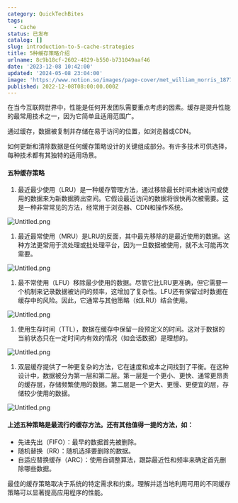 ```yaml
---
category: QuickTechBites
tags:
  - Cache
status: 已发布
catalog: []
slug: introduction-to-5-cache-strategies
title: 5种缓存策略介绍
urlname: 8c9b18cf-2602-4829-b550-b731049aaf46
date: '2023-12-08 10:42:00'
updated: '2024-05-08 23:04:00'
image: 'https://www.notion.so/images/page-cover/met_william_morris_1877_willow.jpg'
published: 2022-12-08T08:00:00.000Z
---
```


在当今互联网世界中，性能是任何开发团队需要重点考虑的因素。缓存是提升性能的最常用技术之一，因为它简单且适用范围广。


通过缓存，数据被复制并存储在易于访问的位置，如浏览器或CDN。


如何更新和清除数据是任何缓存策略设计的关键组成部分。有许多技术可供选择，每种技术都有其独特的适用场景。


#### 五种缓存策略

1. 最近最少使用（LRU）是一种缓存管理方法，通过移除最长时间未被访问或使用的数据来为新数据腾出空间。它假设最近访问的数据将很快再次被需要。这是一种非常常见的方法，经常用于浏览器、CDN和操作系统。

![Untitled.png](https://prod-files-secure.s3.us-west-2.amazonaws.com/5d24fe63-e567-4804-86f9-9fdc62e13082/74494354-3dc7-4fc2-be3e-7e15913b3f24/Untitled.png?X-Amz-Algorithm=AWS4-HMAC-SHA256&X-Amz-Content-Sha256=UNSIGNED-PAYLOAD&X-Amz-Credential=ASIAZI2LB466V34ZFM6I%2F20250222%2Fus-west-2%2Fs3%2Faws4_request&X-Amz-Date=20250222T213304Z&X-Amz-Expires=3600&X-Amz-Security-Token=IQoJb3JpZ2luX2VjEMr%2F%2F%2F%2F%2F%2F%2F%2F%2F%2FwEaCXVzLXdlc3QtMiJGMEQCIGdfq6ZKXs%2FgfQH5l0gz5%2BJNOf3TW7bW6pmZh26CUMgXAiBGrlCD5r0Nwr3h5gyn6kw4okqcgD5ixSuJlxoOU%2B18bSqIBAjz%2F%2F%2F%2F%2F%2F%2F%2F%2F%2F8BEAAaDDYzNzQyMzE4MzgwNSIMsq2iLLgtz0%2BCRawWKtwDqjlBzytJHcTuvkfIX3wzIL%2F41uw5KD1EU48mZLC0XAVhbbQ5Kb0Rpk4hv1pMhDfpGur0de5iyuw3vyZ0tHWcs3aSJmkhaMg0oSll4uZOVXInOPdS4i01xGbsnk5lj55Qc9jSqSWYBJyrlyGWVK4pG1G8aXuxTjAcVBky2Gid%2BAuLH8asMNS9gfb8c1%2FG8Lxv1hERnk8oNa0dfmqbNuYWAWebFUGUVdbCAcgV4rmWczfWAl9ZfLlN5cvhHQW3b9Ef5Tdc67IrN85VHsImrnX3XeEDb3ONOIJYCQ0yUahaPFS2%2F0DrUW7UMob4hLZX5RPPoGieNYN0AWqVpn64uteF2tiF6HfgTZmb7Z5Cmy9dSYBMWRCRm7HZ2iwXY%2BwLhML%2FVWO%2F0wSR9GlFlhFftiGPxyBWKOivrfUJlyFFKubxAS15dSBR2uiWHtxcVQ1RKLG9emLRyizZ%2BWQsMN%2BbFaf3UpTupxPYp1TAn6k7LJ%2FlUEnGJ%2Ft6Zch%2Ffjvycp0aQDhLjM%2BvVmg8%2Fc9L15FWtUZQfcC5E2RWf8VUl3Jd2N6TtHI%2FJyRZ89pomztQD9ODhfY70ZHRtWzKWF5Lid3w5PU3JrFo62TLyK22Hr0sE%2BSSI0ECKt8X3pHpbZ5QEc0wpJDovQY6pgGrurZdyVu0IF9ONykCnSk9KwVsgiGruzPkoAuxw%2BYjc72CDkQ2JRPv2CjhuRGbuNMUo3VdHpyY%2Fce59KTtqe8IANMRCKjf%2FovaaWBPdCRDEGV86KVIcZyzbFwbTKy%2BMq1HoOVZ19saQ7sv4EwrBaWdYD1J7ul8cPCj0p4G4HrIhUXz2YqwBDGotFl6NFSdmDVtkwD8Rgmwg9LEKhjvxhmv5C7WwNJ9&X-Amz-Signature=f90e27f3278d88a468bc85e5084d222fd6dbc9d4bdacdc0168ce46991cdfc3d5&X-Amz-SignedHeaders=host&x-id=GetObject)

1. 最近最常使用（MRU）是LRU的反面，其中最先移除的是最近使用的数据。这种方法更常用于流处理或批处理平台，因为一旦数据被使用，就不太可能再次需要。

![Untitled.png](https://prod-files-secure.s3.us-west-2.amazonaws.com/5d24fe63-e567-4804-86f9-9fdc62e13082/9394e615-e149-4cd8-9a1b-e3c39cda8184/Untitled.png?X-Amz-Algorithm=AWS4-HMAC-SHA256&X-Amz-Content-Sha256=UNSIGNED-PAYLOAD&X-Amz-Credential=ASIAZI2LB466V34ZFM6I%2F20250222%2Fus-west-2%2Fs3%2Faws4_request&X-Amz-Date=20250222T213304Z&X-Amz-Expires=3600&X-Amz-Security-Token=IQoJb3JpZ2luX2VjEMr%2F%2F%2F%2F%2F%2F%2F%2F%2F%2FwEaCXVzLXdlc3QtMiJGMEQCIGdfq6ZKXs%2FgfQH5l0gz5%2BJNOf3TW7bW6pmZh26CUMgXAiBGrlCD5r0Nwr3h5gyn6kw4okqcgD5ixSuJlxoOU%2B18bSqIBAjz%2F%2F%2F%2F%2F%2F%2F%2F%2F%2F8BEAAaDDYzNzQyMzE4MzgwNSIMsq2iLLgtz0%2BCRawWKtwDqjlBzytJHcTuvkfIX3wzIL%2F41uw5KD1EU48mZLC0XAVhbbQ5Kb0Rpk4hv1pMhDfpGur0de5iyuw3vyZ0tHWcs3aSJmkhaMg0oSll4uZOVXInOPdS4i01xGbsnk5lj55Qc9jSqSWYBJyrlyGWVK4pG1G8aXuxTjAcVBky2Gid%2BAuLH8asMNS9gfb8c1%2FG8Lxv1hERnk8oNa0dfmqbNuYWAWebFUGUVdbCAcgV4rmWczfWAl9ZfLlN5cvhHQW3b9Ef5Tdc67IrN85VHsImrnX3XeEDb3ONOIJYCQ0yUahaPFS2%2F0DrUW7UMob4hLZX5RPPoGieNYN0AWqVpn64uteF2tiF6HfgTZmb7Z5Cmy9dSYBMWRCRm7HZ2iwXY%2BwLhML%2FVWO%2F0wSR9GlFlhFftiGPxyBWKOivrfUJlyFFKubxAS15dSBR2uiWHtxcVQ1RKLG9emLRyizZ%2BWQsMN%2BbFaf3UpTupxPYp1TAn6k7LJ%2FlUEnGJ%2Ft6Zch%2Ffjvycp0aQDhLjM%2BvVmg8%2Fc9L15FWtUZQfcC5E2RWf8VUl3Jd2N6TtHI%2FJyRZ89pomztQD9ODhfY70ZHRtWzKWF5Lid3w5PU3JrFo62TLyK22Hr0sE%2BSSI0ECKt8X3pHpbZ5QEc0wpJDovQY6pgGrurZdyVu0IF9ONykCnSk9KwVsgiGruzPkoAuxw%2BYjc72CDkQ2JRPv2CjhuRGbuNMUo3VdHpyY%2Fce59KTtqe8IANMRCKjf%2FovaaWBPdCRDEGV86KVIcZyzbFwbTKy%2BMq1HoOVZ19saQ7sv4EwrBaWdYD1J7ul8cPCj0p4G4HrIhUXz2YqwBDGotFl6NFSdmDVtkwD8Rgmwg9LEKhjvxhmv5C7WwNJ9&X-Amz-Signature=e937d03b868ee0fbbe70f22d8aff2a2e8ea31883624295f06068009c5016bd5e&X-Amz-SignedHeaders=host&x-id=GetObject)

1. 最不常使用（LFU）移除最少使用的数据。尽管它比LRU更准确，但它需要一个机制来记录数据被访问的频率，这增加了复杂性。LFU还有保留过时数据在缓存中的风险。因此，它通常与其他策略（如LRU）结合使用。

![Untitled.png](https://prod-files-secure.s3.us-west-2.amazonaws.com/5d24fe63-e567-4804-86f9-9fdc62e13082/ff489bb8-941e-4617-b208-e17020ed7ada/Untitled.png?X-Amz-Algorithm=AWS4-HMAC-SHA256&X-Amz-Content-Sha256=UNSIGNED-PAYLOAD&X-Amz-Credential=ASIAZI2LB466V34ZFM6I%2F20250222%2Fus-west-2%2Fs3%2Faws4_request&X-Amz-Date=20250222T213304Z&X-Amz-Expires=3600&X-Amz-Security-Token=IQoJb3JpZ2luX2VjEMr%2F%2F%2F%2F%2F%2F%2F%2F%2F%2FwEaCXVzLXdlc3QtMiJGMEQCIGdfq6ZKXs%2FgfQH5l0gz5%2BJNOf3TW7bW6pmZh26CUMgXAiBGrlCD5r0Nwr3h5gyn6kw4okqcgD5ixSuJlxoOU%2B18bSqIBAjz%2F%2F%2F%2F%2F%2F%2F%2F%2F%2F8BEAAaDDYzNzQyMzE4MzgwNSIMsq2iLLgtz0%2BCRawWKtwDqjlBzytJHcTuvkfIX3wzIL%2F41uw5KD1EU48mZLC0XAVhbbQ5Kb0Rpk4hv1pMhDfpGur0de5iyuw3vyZ0tHWcs3aSJmkhaMg0oSll4uZOVXInOPdS4i01xGbsnk5lj55Qc9jSqSWYBJyrlyGWVK4pG1G8aXuxTjAcVBky2Gid%2BAuLH8asMNS9gfb8c1%2FG8Lxv1hERnk8oNa0dfmqbNuYWAWebFUGUVdbCAcgV4rmWczfWAl9ZfLlN5cvhHQW3b9Ef5Tdc67IrN85VHsImrnX3XeEDb3ONOIJYCQ0yUahaPFS2%2F0DrUW7UMob4hLZX5RPPoGieNYN0AWqVpn64uteF2tiF6HfgTZmb7Z5Cmy9dSYBMWRCRm7HZ2iwXY%2BwLhML%2FVWO%2F0wSR9GlFlhFftiGPxyBWKOivrfUJlyFFKubxAS15dSBR2uiWHtxcVQ1RKLG9emLRyizZ%2BWQsMN%2BbFaf3UpTupxPYp1TAn6k7LJ%2FlUEnGJ%2Ft6Zch%2Ffjvycp0aQDhLjM%2BvVmg8%2Fc9L15FWtUZQfcC5E2RWf8VUl3Jd2N6TtHI%2FJyRZ89pomztQD9ODhfY70ZHRtWzKWF5Lid3w5PU3JrFo62TLyK22Hr0sE%2BSSI0ECKt8X3pHpbZ5QEc0wpJDovQY6pgGrurZdyVu0IF9ONykCnSk9KwVsgiGruzPkoAuxw%2BYjc72CDkQ2JRPv2CjhuRGbuNMUo3VdHpyY%2Fce59KTtqe8IANMRCKjf%2FovaaWBPdCRDEGV86KVIcZyzbFwbTKy%2BMq1HoOVZ19saQ7sv4EwrBaWdYD1J7ul8cPCj0p4G4HrIhUXz2YqwBDGotFl6NFSdmDVtkwD8Rgmwg9LEKhjvxhmv5C7WwNJ9&X-Amz-Signature=770804ca1eec505e3ff21c806fba604fd93491317b0358959879ae7234474f15&X-Amz-SignedHeaders=host&x-id=GetObject)

1. 使用生存时间（TTL），数据在缓存中保留一段预定义的时间。这对于数据的当前状态只在一定时间内有效的情况（如会话数据）是理想的。

![Untitled.png](https://prod-files-secure.s3.us-west-2.amazonaws.com/5d24fe63-e567-4804-86f9-9fdc62e13082/480ed8d3-f3c7-4a40-a9c6-4ca2e915c139/Untitled.png?X-Amz-Algorithm=AWS4-HMAC-SHA256&X-Amz-Content-Sha256=UNSIGNED-PAYLOAD&X-Amz-Credential=ASIAZI2LB466V34ZFM6I%2F20250222%2Fus-west-2%2Fs3%2Faws4_request&X-Amz-Date=20250222T213304Z&X-Amz-Expires=3600&X-Amz-Security-Token=IQoJb3JpZ2luX2VjEMr%2F%2F%2F%2F%2F%2F%2F%2F%2F%2FwEaCXVzLXdlc3QtMiJGMEQCIGdfq6ZKXs%2FgfQH5l0gz5%2BJNOf3TW7bW6pmZh26CUMgXAiBGrlCD5r0Nwr3h5gyn6kw4okqcgD5ixSuJlxoOU%2B18bSqIBAjz%2F%2F%2F%2F%2F%2F%2F%2F%2F%2F8BEAAaDDYzNzQyMzE4MzgwNSIMsq2iLLgtz0%2BCRawWKtwDqjlBzytJHcTuvkfIX3wzIL%2F41uw5KD1EU48mZLC0XAVhbbQ5Kb0Rpk4hv1pMhDfpGur0de5iyuw3vyZ0tHWcs3aSJmkhaMg0oSll4uZOVXInOPdS4i01xGbsnk5lj55Qc9jSqSWYBJyrlyGWVK4pG1G8aXuxTjAcVBky2Gid%2BAuLH8asMNS9gfb8c1%2FG8Lxv1hERnk8oNa0dfmqbNuYWAWebFUGUVdbCAcgV4rmWczfWAl9ZfLlN5cvhHQW3b9Ef5Tdc67IrN85VHsImrnX3XeEDb3ONOIJYCQ0yUahaPFS2%2F0DrUW7UMob4hLZX5RPPoGieNYN0AWqVpn64uteF2tiF6HfgTZmb7Z5Cmy9dSYBMWRCRm7HZ2iwXY%2BwLhML%2FVWO%2F0wSR9GlFlhFftiGPxyBWKOivrfUJlyFFKubxAS15dSBR2uiWHtxcVQ1RKLG9emLRyizZ%2BWQsMN%2BbFaf3UpTupxPYp1TAn6k7LJ%2FlUEnGJ%2Ft6Zch%2Ffjvycp0aQDhLjM%2BvVmg8%2Fc9L15FWtUZQfcC5E2RWf8VUl3Jd2N6TtHI%2FJyRZ89pomztQD9ODhfY70ZHRtWzKWF5Lid3w5PU3JrFo62TLyK22Hr0sE%2BSSI0ECKt8X3pHpbZ5QEc0wpJDovQY6pgGrurZdyVu0IF9ONykCnSk9KwVsgiGruzPkoAuxw%2BYjc72CDkQ2JRPv2CjhuRGbuNMUo3VdHpyY%2Fce59KTtqe8IANMRCKjf%2FovaaWBPdCRDEGV86KVIcZyzbFwbTKy%2BMq1HoOVZ19saQ7sv4EwrBaWdYD1J7ul8cPCj0p4G4HrIhUXz2YqwBDGotFl6NFSdmDVtkwD8Rgmwg9LEKhjvxhmv5C7WwNJ9&X-Amz-Signature=0fa4205d3ad9f7e80d9456cd7bf76b2fbb0882100fc0ba71adab1eae73a62fdb&X-Amz-SignedHeaders=host&x-id=GetObject)

1. 双层缓存提供了一种更复杂的方法，它在速度和成本之间找到了平衡。在这种设计中，数据被分为第一层和第二层。第一层是一个更小、更快、通常更昂贵的缓存层，存储频繁使用的数据。第二层是一个更大、更慢、更便宜的层，存储较少使用的数据。

![Untitled.png](https://prod-files-secure.s3.us-west-2.amazonaws.com/5d24fe63-e567-4804-86f9-9fdc62e13082/35e68090-275d-4707-9e9a-ce86f000e9eb/Untitled.png?X-Amz-Algorithm=AWS4-HMAC-SHA256&X-Amz-Content-Sha256=UNSIGNED-PAYLOAD&X-Amz-Credential=ASIAZI2LB466V34ZFM6I%2F20250222%2Fus-west-2%2Fs3%2Faws4_request&X-Amz-Date=20250222T213304Z&X-Amz-Expires=3600&X-Amz-Security-Token=IQoJb3JpZ2luX2VjEMr%2F%2F%2F%2F%2F%2F%2F%2F%2F%2FwEaCXVzLXdlc3QtMiJGMEQCIGdfq6ZKXs%2FgfQH5l0gz5%2BJNOf3TW7bW6pmZh26CUMgXAiBGrlCD5r0Nwr3h5gyn6kw4okqcgD5ixSuJlxoOU%2B18bSqIBAjz%2F%2F%2F%2F%2F%2F%2F%2F%2F%2F8BEAAaDDYzNzQyMzE4MzgwNSIMsq2iLLgtz0%2BCRawWKtwDqjlBzytJHcTuvkfIX3wzIL%2F41uw5KD1EU48mZLC0XAVhbbQ5Kb0Rpk4hv1pMhDfpGur0de5iyuw3vyZ0tHWcs3aSJmkhaMg0oSll4uZOVXInOPdS4i01xGbsnk5lj55Qc9jSqSWYBJyrlyGWVK4pG1G8aXuxTjAcVBky2Gid%2BAuLH8asMNS9gfb8c1%2FG8Lxv1hERnk8oNa0dfmqbNuYWAWebFUGUVdbCAcgV4rmWczfWAl9ZfLlN5cvhHQW3b9Ef5Tdc67IrN85VHsImrnX3XeEDb3ONOIJYCQ0yUahaPFS2%2F0DrUW7UMob4hLZX5RPPoGieNYN0AWqVpn64uteF2tiF6HfgTZmb7Z5Cmy9dSYBMWRCRm7HZ2iwXY%2BwLhML%2FVWO%2F0wSR9GlFlhFftiGPxyBWKOivrfUJlyFFKubxAS15dSBR2uiWHtxcVQ1RKLG9emLRyizZ%2BWQsMN%2BbFaf3UpTupxPYp1TAn6k7LJ%2FlUEnGJ%2Ft6Zch%2Ffjvycp0aQDhLjM%2BvVmg8%2Fc9L15FWtUZQfcC5E2RWf8VUl3Jd2N6TtHI%2FJyRZ89pomztQD9ODhfY70ZHRtWzKWF5Lid3w5PU3JrFo62TLyK22Hr0sE%2BSSI0ECKt8X3pHpbZ5QEc0wpJDovQY6pgGrurZdyVu0IF9ONykCnSk9KwVsgiGruzPkoAuxw%2BYjc72CDkQ2JRPv2CjhuRGbuNMUo3VdHpyY%2Fce59KTtqe8IANMRCKjf%2FovaaWBPdCRDEGV86KVIcZyzbFwbTKy%2BMq1HoOVZ19saQ7sv4EwrBaWdYD1J7ul8cPCj0p4G4HrIhUXz2YqwBDGotFl6NFSdmDVtkwD8Rgmwg9LEKhjvxhmv5C7WwNJ9&X-Amz-Signature=fbcdf46a7172b0862077e629d9d602c30aab911d0886679ba191e66f28c94d99&X-Amz-SignedHeaders=host&x-id=GetObject)


#### 上述五种策略是最流行的缓存方法。还有其他值得一提的方法，如：

- 先进先出（FIFO）：最早的数据首先被删除。
- 随机替换（RR）：随机选择要删除的数据。
- 自适应替换缓存（ARC）：使用自调整算法，跟踪最近性和频率来确定首先删除哪些数据。

最佳的缓存策略取决于系统的特定需求和约束。理解并适当地利用可用的不同缓存策略可以显著提高应用程序的性能。

